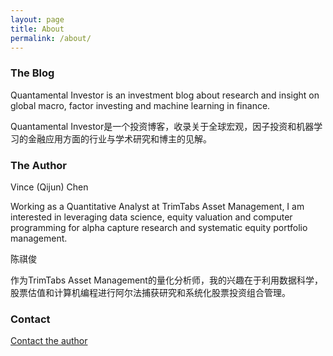 ```yaml
---
layout: page
title: About
permalink: /about/
---
```



### The Blog

Quantamental Investor is an investment blog about research and insight on global macro, factor investing and machine learning in finance.

Quantamental Investor是一个投资博客，收录关于全球宏观，因子投资和机器学习的金融应用方面的行业与学术研究和博主的见解。

### The Author

Vince (Qijun) Chen

Working as a Quantitative Analyst at TrimTabs Asset Management, I am interested in leveraging data science, equity valuation and computer programming for alpha capture research and systematic equity portfolio management.

陈祺俊

作为TrimTabs Asset Management的量化分析师，我的兴趣在于利用数据科学，股票估值和计算机编程进行阿尔法捕获研究和系统化股票投资组合管理。

### Contact

[Contact the author](mailto:chenqijunvc@gmail.com)
